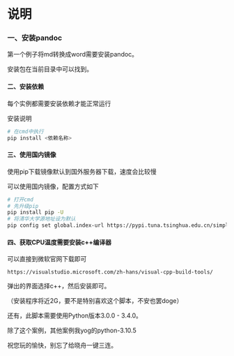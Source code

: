 # 说明

### 一、安装pandoc

第一个例子将md转换成word需要安装pandoc。

安装包在当前目录中可以找到。

#### 二、安装依赖

每个实例都需要安装依赖才能正常运行

安装说明

``` bash
# 在cmd中执行
pip install <依赖名称>
```

#### 三、使用国内镜像

使用pip下载镜像默认到国外服务器下载，速度会比较慢

可以使用国内镜像，配置方式如下

``` bash
# 打开cmd
# 先升级pip
pip install pip -U
# 将清华大学源地址设为默认
pip config set global.index-url https://pypi.tuna.tsinghua.edu.cn/simple
```



#### 四、获取CPU温度需要安装c++编译器

可以直接到微软官网下载即可

`https://visualstudio.microsoft.com/zh-hans/visual-cpp-build-tools/`

弹出的界面选择c++，然后安装即可。

（安装程序将近2G，要不是特别喜欢这个脚本，不安也罢doge）

还有，此脚本需要使用Python版本3.0.0 - 3.4.0。

除了这个案例，其他案例我yog的python-3.10.5



祝您玩的愉快，别忘了给晓舟一键三连。

